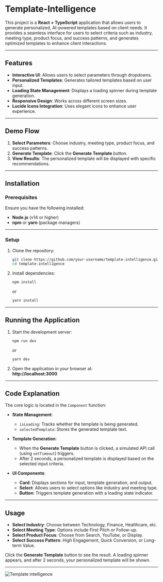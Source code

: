 # Template-Intelligence

This project is a **React + TypeScript** application that allows users to generate personalized, AI-powered templates based on client needs. It provides a seamless interface for users to select criteria such as industry, meeting type, product focus, and success patterns, and generates optimized templates to enhance client interactions.  

---

## Features

- **Interactive UI**: Allows users to select parameters through dropdowns.  
- **Personalized Templates**: Generates tailored templates based on user input.  
- **Loading State Management**: Displays a loading spinner during template generation.  
- **Responsive Design**: Works across different screen sizes.  
- **Lucide Icons Integration**: Uses elegant icons to enhance user experience.  

---

## Demo Flow

1. **Select Parameters**: Choose industry, meeting type, product focus, and success patterns.  
2. **Generate Template**: Click the **Generate Template** button.  
3. **View Results**: The personalized template will be displayed with specific recommendations.  

---

## Installation

### Prerequisites  
Ensure you have the following installed:  
- **Node.js** (v14 or higher)  
- **npm** or **yarn** (package managers)  

---

### Setup

1. Clone the repository:  
   ```bash
   git clone https://github.com/your-username/template-intelligence.git
   cd template-intelligence
   ```

2. Install dependencies:  
   ```bash
   npm install
   ```  
   or  
   ```bash
   yarn install
   ```  

---

## Running the Application

1. Start the development server:  
   ```bash
   npm run dev
   ```  
   or  
   ```bash
   yarn dev
   ```  

2. Open the application in your browser at:  
   **http://localhost:3000**  

---

## Code Explanation

The core logic is located in the `Component` function:

- **State Management**: 
  - `isLoading`: Tracks whether the template is being generated.
  - `selectedTemplate`: Stores the generated template text.

- **Template Generation**:
  - When the **Generate Template** button is clicked, a simulated API call (using `setTimeout`) triggers.
  - After 2 seconds, a personalized template is displayed based on the selected input criteria.

- **UI Components**:
  - **Card**: Displays sections for input, template generation, and output.
  - **Select**: Allows users to select options like industry and meeting type.
  - **Button**: Triggers template generation with a loading state indicator.

---

## Usage

- **Select Industry**: Choose between Technology, Finance, Healthcare, etc.
- **Select Meeting Type**: Options include First Pitch or Follow-up.
- **Select Product Focus**: Choose from Search, YouTube, or Display.
- **Select Success Pattern**: High Engagement, Quick Conversion, or Long-term Value.

Click the **Generate Template** button to see the result. A loading spinner appears, and after 2 seconds, your personalized template will be shown.

---
![Template intelligence](https://github.com/user-attachments/assets/1ddda61f-2832-4c00-b496-4dae92a9789e)

